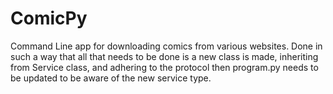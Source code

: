 # ComicPy
Command Line app for downloading comics from various websites. Done in such a way that all that needs to be done is a new class is made, inheriting from Service class, and adhering to the protocol then program.py needs to be updated to be aware of the new service type. 
